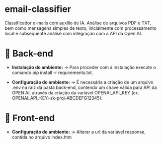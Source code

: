 # email-classifier
Classificador e-mails com auxílio de IA. Análise de arquivos PDF e TXT, bem como mensagens simples de texto, inicialmente com processamento local e subsequente análise com integração com a API da Open AI.

# 📧 Back-end

- **Instalação do ambiente:** → Para proceder com a instalação execute o comando pip install -r requirements.txt.

- **Configuração do ambiente:** → É necessária a criação de um arquivo .env na raiz da pasta back-end, contendo um chave válida para API da OPEN AI, através da criação da variável OPENAI_API_KEY (ex. OPENAI_API_KEY=sk-proj-ABCDEFG12345).


# 📧 Front-end

- **Configuração do ambiente:** → Alterar a url da variável response, contida no arquivo index.htm

